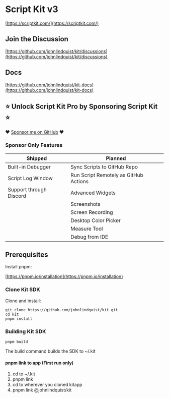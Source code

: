 # Script Kit v3

[https://scriptkit.com/](https://scriptkit.com/)

## Join the Discussion

[https://github.com/johnlindquist/kit/discussions](https://github.com/johnlindquist/kit/discussions)

## Docs

[https://github.com/johnlindquist/kit-docs](https://github.com/johnlindquist/kit-docs)

## ⭐️ Unlock Script Kit Pro by Sponsoring Script Kit ⭐️

❤️ [Sponsor me on GitHub](https://github.com/sponsors/johnlindquist/sponsorships?sponsor=johnlindquist&tier_id=235205) ❤️

### Sponsor Only Features

| Shipped | Planned |
| --- | --- |
| Built-in Debugger | Sync Scripts to GitHub Repo |
| Script Log Window | Run Script Remotely as GitHub Actions |
| Support through Discord | Advanced Widgets |
| | Screenshots |
| | Screen Recording |
| | Desktop Color Picker |
| | Measure Tool |
| | Debug from IDE |

## Prerequisites

Install pnpm:

[https://pnpm.io/installation](https://pnpm.io/installation)

### Clone Kit SDK

Clone and install:
```
git clone https://github.com/johnlindquist/kit.git
cd kit
pnpm install
```


### Building Kit SDK

`pnpm build`

The build command builds the SDK to ~/.kit

#### pnpm link to app (First run only)

1. cd to ~/.kit
2. pnpm link
3. cd to wherever you cloned kitapp
4. pnpm link @johnlindquist/kit
